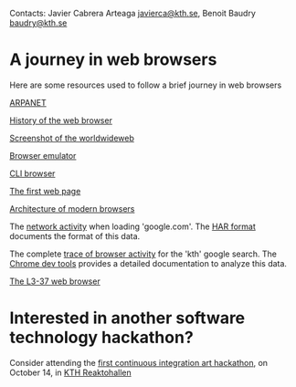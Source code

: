 Contacts: Javier Cabrera Arteaga <javierca@kth.se>, Benoit Baudry <baudry@kth.se>

# A journey in web browsers

Here are some resources used to follow a brief journey in web browsers

[ARPANET](https://en.wikipedia.org/wiki/ARPANET)

[History of the web browser](https://en.wikipedia.org/wiki/History_of_the_web_browser)

[Screenshot of the worldwideweb](https://www.w3.org/History/1994/WWW/Journals/CACM/screensnap2_24c.gif)

[Browser emulator](http://dejavu.org/emulator.htm)

[CLI browser](http://line-mode.cern.ch/www/hypertext/WWW/People.html)

[The first web page](http://info.cern.ch/hypertext/WWW/TheProject.html)

[Architecture of modern browsers](https://cryptpad.fr/whiteboard/#/2/whiteboard/view/TYTOqui8KXxA-68Z5fonkmvgSd2+-DSr6PiieL8CvLg/embed/present/) 

The [network activity](https://github.com/castor-software/browsers-journey/blob/master/www.google.com2.har) when loading 'google.com'. The [HAR format](https://w3c.github.io/web-performance/specs/HAR/Overview.html#sec-object-types-cookies) documents the format of this data.

The complete [trace of browser activity](https://github.com/castor-software/browsers-journey/blob/master/Profile-20190820T192831.json) for the 'kth' google search. The [Chrome dev tools](https://chromedevtools.github.io/devtools-protocol/tot/DOM) provides a detailed documentation to analyze this data.

[The L3-37 web browser](https://github.com/Jacarte/L3-37-Browser/releases)

# Interested in another software technology hackathon?

Consider attending the [first continuous integration art hackathon](https://castor-software-days-2019.github.io/ci_art_hackathon), on October 14, in [KTH Reaktohallen](https://www.r1.kth.se/)
